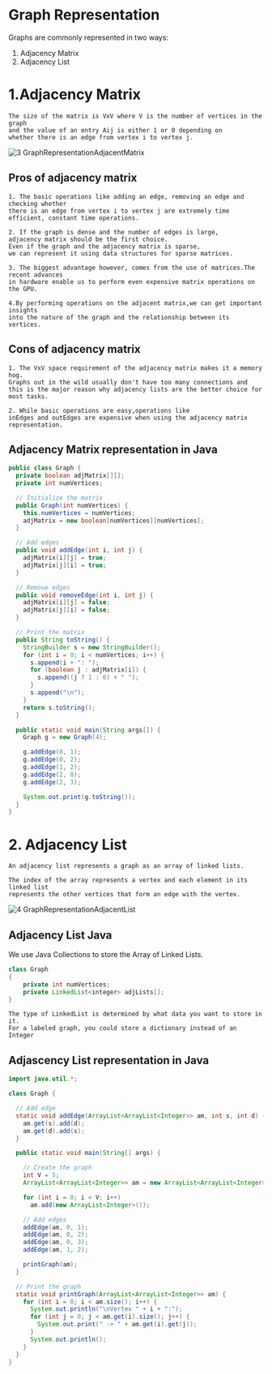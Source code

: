 # Graph Representation

Graphs are commonly represented in two ways:

1. Adjacency Matrix
2. Adjacency List

# 1.Adjacency Matrix
```
The size of the matrix is VxV where V is the number of vertices in the graph 
and the value of an entry Aij is either 1 or 0 depending on 
whether there is an edge from vertex i to vertex j.
```
![3 GraphRepresentationAdjacentMatrix](https://user-images.githubusercontent.com/37740006/85916280-1c125480-b871-11ea-96e9-3357c401e5d6.jpg)
## Pros of adjacency matrix
```
1. The basic operations like adding an edge, removing an edge and checking whether 	
there is an edge from vertex i to vertex j are extremely time efficient, constant time operations.

2. If the graph is dense and the number of edges is large, 
adjacency matrix should be the first choice. 
Even if the graph and the adjacency matrix is sparse, 
we can represent it using data structures for sparse matrices.

3. The biggest advantage however, comes from the use of matrices.The recent advances
in hardware enable us to perform even expensive matrix operations on the GPU.

4.By performing operations on the adjacent matrix,we can get important insights 
into the nature of the graph and the relationship between its vertices.
```
## Cons of adjacency matrix
```
1. The VxV space requirement of the adjacency matrix makes it a memory hog. 
Graphs out in the wild usually don't have too many connections and 
this is the major reason why adjacency lists are the better choice for most tasks.

2. While basic operations are easy,operations like 
inEdges and outEdges are expensive when using the adjacency matrix representation.
```
## Adjacency Matrix representation in Java
```.java
public class Graph {
  private boolean adjMatrix[][];
  private int numVertices;

  // Initialize the matrix
  public Graph(int numVertices) {
    this.numVertices = numVertices;
    adjMatrix = new boolean[numVertices][numVertices];
  }

  // Add edges
  public void addEdge(int i, int j) {
    adjMatrix[i][j] = true;
    adjMatrix[j][i] = true;
  }

  // Remove edges
  public void removeEdge(int i, int j) {
    adjMatrix[i][j] = false;
    adjMatrix[j][i] = false;
  }

  // Print the matrix
  public String toString() {
    StringBuilder s = new StringBuilder();
    for (int i = 0; i < numVertices; i++) {
      s.append(i + ": ");
      for (boolean j : adjMatrix[i]) {
        s.append((j ? 1 : 0) + " ");
      }
      s.append("\n");
    }
    return s.toString();
  }

  public static void main(String args[]) {
    Graph g = new Graph(4);

    g.addEdge(0, 1);
    g.addEdge(0, 2);
    g.addEdge(1, 2);
    g.addEdge(2, 0);
    g.addEdge(2, 3);

    System.out.print(g.toString());
  }
}
```
# 2. Adjacency List
```
An adjacency list represents a graph as an array of linked lists.

The index of the array represents a vertex and each element in its linked list 
represents the other vertices that form an edge with the vertex.
```
![4 GraphRepresentationAdjacentList](https://user-images.githubusercontent.com/37740006/85918003-c9d92f80-b880-11ea-9417-a937584ab639.jpg)

## Adjacency List Java
We use Java Collections to store the Array of Linked Lists.
```.java
class Graph
{
    private int numVertices;
    private LinkedList<integer> adjLists[];
}
```
```
The type of LinkedList is determined by what data you want to store in it. 
For a labeled graph, you could store a dictionary instead of an Integer
```

## Adjascency List representation in Java
```.java
import java.util.*;

class Graph {

  // Add edge
  static void addEdge(ArrayList<ArrayList<Integer>> am, int s, int d) {
    am.get(s).add(d);
    am.get(d).add(s);
  }

  public static void main(String[] args) {

    // Create the graph
    int V = 5;
    ArrayList<ArrayList<Integer>> am = new ArrayList<ArrayList<Integer>>(V);

    for (int i = 0; i < V; i++)
      am.add(new ArrayList<Integer>());

    // Add edges
    addEdge(am, 0, 1);
    addEdge(am, 0, 2);
    addEdge(am, 0, 3);
    addEdge(am, 1, 2);

    printGraph(am);
  }

  // Print the graph
  static void printGraph(ArrayList<ArrayList<Integer>> am) {
    for (int i = 0; i < am.size(); i++) {
      System.out.println("\nVertex " + i + ":");
      for (int j = 0; j < am.get(i).size(); j++) {
        System.out.print(" -> " + am.get(i).get(j));
      }
      System.out.println();
    }
  }
}
```
